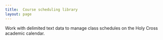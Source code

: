```yaml
---
title:  Course scheduling library
layout: page
---
```


Work with delimited text data to manage class schedules on the Holy Cross academic calendar.
  

